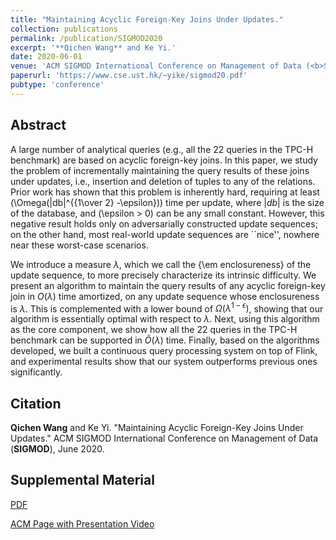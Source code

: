 ```yaml
---
title: "Maintaining Acyclic Foreign-Key Joins Under Updates."
collection: publications
permalink: /publication/SIGMOD2020
excerpt: '**Qichen Wang** and Ke Yi.'
date: 2020-06-01
venue: 'ACM SIGMOD International Conference on Management of Data (<b>SIGMOD</b>)'
paperurl: 'https://www.cse.ust.hk/~yike/sigmod20.pdf'
pubtype: 'conference'
---
```


## Abstract

A large number of analytical queries (e.g., all the 22 queries in the TPC-H benchmark) are based on acyclic foreign-key joins.  In this paper, we study the problem of incrementally maintaining the query results of these joins under updates, i.e., insertion and deletion of tuples to any of the relations.  Prior work has shown that this problem is inherently hard, requiring at least \(\Omega(|db|^{{1\over 2} -\epsilon})\) time per update, where $|db|$ is the size of the database, and \(\epsilon > 0\) can be any small constant.  However, this negative result holds only on adversarially constructed update sequences; on the other hand, most real-world update sequences are ``nice'', nowhere near these worst-case scenarios. 

We introduce a measure $\lambda$, which we call the {\em enclosureness} of the update sequence, to more precisely characterize its intrinsic difficulty.  We present an algorithm to maintain the query results of any acyclic foreign-key join in $O(\lambda)$ time amortized, on any update sequence whose enclosureness is $\lambda$.  This is complemented with a lower bound of $\Omega(\lambda^{1-\epsilon})$, showing that our algorithm is essentially optimal with respect to $\lambda$.  Next, using this algorithm as the core component, we show how all the 22 queries in the TPC-H benchmark can be supported in $\tilde{O}(\lambda)$ time.  Finally, based on the algorithms developed, we built a continuous query processing system on top of Flink, and experimental results show that our system outperforms previous ones significantly.


## Citation
**Qichen Wang** and Ke Yi. "Maintaining Acyclic Foreign-Key Joins Under Updates." ACM SIGMOD International Conference on Management of Data (**SIGMOD**), June 2020. 

## Supplemental Material
[PDF](https://www.cse.ust.hk/~yike/sigmod20.pdf) 

[ACM Page with Presentation Video](https://dl.acm.org/doi/10.1145/3318464.3380586)


<!-- citation: 'Your Name, You. (2010). &quot;Paper Title Number 2.&quot; <i>Journal 1</i>. 1(2).'
This paper is about the number 2. The number 3 is left for future work.

[Download paper here](http://academicpages.github.io/files/paper2.pdf)

Recommended citation: Your Name, You. (2010). "Paper Title Number 2." <i>Journal 1</i>. 1(2). -->
